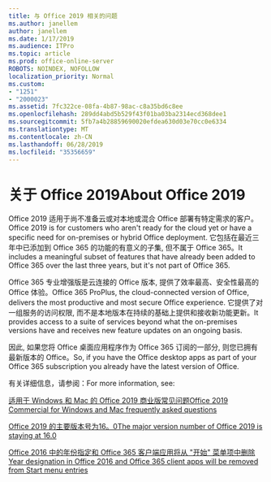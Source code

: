 ```yaml
---
title: 与 Office 2019 相关的问题
ms.author: janellem
author: janellem
ms.date: 1/17/2019
ms.audience: ITPro
ms.topic: article
ms.prod: office-online-server
ROBOTS: NOINDEX, NOFOLLOW
localization_priority: Normal
ms.custom:
- "1251"
- "2000023"
ms.assetid: 7fc322ce-08fa-4b87-98ac-c8a35bd6c8ee
ms.openlocfilehash: 289dd4abd5b529f43f01ba03ba2314ecd368dee1
ms.sourcegitcommit: 5fb7a4b28859690020efdea630d03e70cc0e6334
ms.translationtype: MT
ms.contentlocale: zh-CN
ms.lasthandoff: 06/28/2019
ms.locfileid: "35356659"
---
```

# <a name="about-office-2019"></a><span data-ttu-id="f7917-102">关于 Office 2019</span><span class="sxs-lookup"><span data-stu-id="f7917-102">About Office 2019</span></span>

<span data-ttu-id="f7917-103">Office 2019 适用于尚不准备云或对本地或混合 Office 部署有特定需求的客户。</span><span class="sxs-lookup"><span data-stu-id="f7917-103">Office 2019 is for customers who aren't ready for the cloud yet or have a specific need for on-premises or hybrid Office deployment.</span></span> <span data-ttu-id="f7917-104">它包括在最近三年中已添加到 Office 365 的功能的有意义的子集, 但不属于 Office 365。</span><span class="sxs-lookup"><span data-stu-id="f7917-104">It includes a meaningful subset of features that have already been added to Office 365 over the last three years, but it's not part of Office 365.</span></span>
  
<span data-ttu-id="f7917-105">Office 365 专业增强版是云连接的 Office 版本, 提供了效率最高、安全性最高的 Office 体验。</span><span class="sxs-lookup"><span data-stu-id="f7917-105">Office 365 ProPlus, the cloud-connected version of Office, delivers the most productive and most secure Office experience.</span></span> <span data-ttu-id="f7917-106">它提供了对一组服务的访问权限, 而不是本地版本在持续的基础上提供和接收新功能更新。</span><span class="sxs-lookup"><span data-stu-id="f7917-106">It provides access to a suite of services beyond what the on-premises versions have and receives new feature updates on an ongoing basis.</span></span>
  
<span data-ttu-id="f7917-107">因此, 如果您将 Office 桌面应用程序作为 Office 365 订阅的一部分, 则您已拥有最新版本的 Office。</span><span class="sxs-lookup"><span data-stu-id="f7917-107">So, if you have the Office desktop apps as part of your Office 365 subscription you already have the latest version of Office.</span></span>
  
<span data-ttu-id="f7917-108">有关详细信息，请参阅：</span><span class="sxs-lookup"><span data-stu-id="f7917-108">For more information, see:</span></span>
  
[<span data-ttu-id="f7917-109">适用于 Windows 和 Mac 的 Office 2019 商业版常见问题</span><span class="sxs-lookup"><span data-stu-id="f7917-109">Office 2019 Commercial for Windows and Mac frequently asked questions</span></span>](https://support.microsoft.com/help/4133312)
  
[<span data-ttu-id="f7917-110">Office 2019 的主要版本号为16。0</span><span class="sxs-lookup"><span data-stu-id="f7917-110">The major version number of Office 2019 is staying at 16.0</span></span>](https://docs.microsoft.com/deployoffice/office2019/overview)
  
[<span data-ttu-id="f7917-111">Office 2016 中的年份指定和 Office 365 客户端应用将从 "开始" 菜单项中删除</span><span class="sxs-lookup"><span data-stu-id="f7917-111">Year designation in Office 2016 and Office 365 client apps will be removed from Start menu entries</span></span>](https://support.office.com/article/8fe5e052-76d2-49de-af30-2e84ed3da907?wt.mc_id=Alchemy_ClientDIA)
  